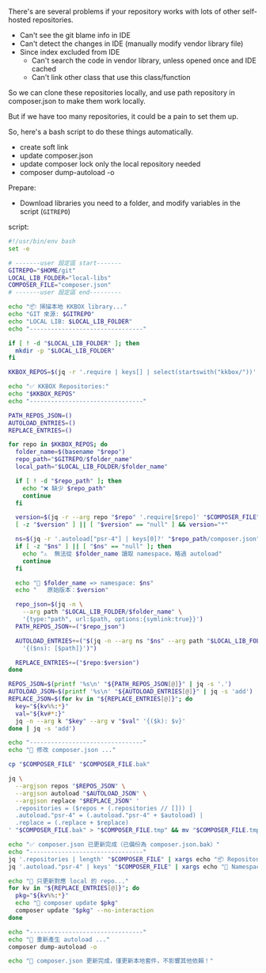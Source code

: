 There's are several problems if your repository works with lots of other self-hosted repositories.

* Can't see the git blame info in IDE
* Can't detect the changes in IDE (manually modify vendor library file)
* Since index excluded from IDE
  * Can't search the code in vendor library, unless opened once and IDE cached
  * Can't link other class that use this class/function

So we can clone these repositories locally, 
and use path repository in composer.json to make them work locally.

But if we have too many repositories, it could be a pain to set them up.

So, here's a bash script to do these things automatically.

* create soft link
* update composer.json
* update composer lock only the local repository needed
* composer dump-autoload -o

Prepare:

* Download libraries you need to a folder, and modify variables in the script (`GITREPO`)

script:

```bash
#!/usr/bin/env bash
set -e

# -------user 設定區 start-------
GITREPO="$HOME/git"
LOCAL_LIB_FOLDER="local-libs"
COMPOSER_FILE="composer.json"
# -------user 設定區 end---------

echo "📦 掃描本地 KKBOX library..."
echo "GIT 來源: $GITREPO"
echo "LOCAL LIB: $LOCAL_LIB_FOLDER"
echo "--------------------------------"

if [ ! -d "$LOCAL_LIB_FOLDER" ]; then
  mkdir -p "$LOCAL_LIB_FOLDER"
fi

KKBOX_REPOS=$(jq -r '.require | keys[] | select(startswith("kkbox/"))' "$COMPOSER_FILE")

echo "✅ KKBOX Repositories:"
echo "$KKBOX_REPOS"
echo "--------------------------------"

PATH_REPOS_JSON=()
AUTOLOAD_ENTRIES=()
REPLACE_ENTRIES=()

for repo in $KKBOX_REPOS; do
  folder_name=$(basename "$repo")
  repo_path="$GITREPO/$folder_name"
  local_path="$LOCAL_LIB_FOLDER/$folder_name"

  if [ ! -d "$repo_path" ]; then
    echo "❌ 缺少 $repo_path"
    continue
  fi

  version=$(jq -r --arg repo "$repo" '.require[$repo]' "$COMPOSER_FILE")
  [ -z "$version" ] || [ "$version" == "null" ] && version="*"

  ns=$(jq -r '.autoload["psr-4"] | keys[0]?' "$repo_path/composer.json" 2>/dev/null)
  if [ -z "$ns" ] || [ "$ns" == "null" ]; then
    echo "⚠️  無法從 $folder_name 讀取 namespace，略過 autoload"
    continue
  fi

  echo "📘 $folder_name => namespace: $ns"
  echo "   原始版本：$version"

  repo_json=$(jq -n \
    --arg path "$LOCAL_LIB_FOLDER/$folder_name" \
    '{type:"path", url:$path, options:{symlink:true}}')
  PATH_REPOS_JSON+=("$repo_json")

  AUTOLOAD_ENTRIES+=("$(jq -n --arg ns "$ns" --arg path "$LOCAL_LIB_FOLDER/$folder_name/src/" \
    '{($ns): [$path]}')")

  REPLACE_ENTRIES+=("$repo:$version")
done

REPOS_JSON=$(printf '%s\n' "${PATH_REPOS_JSON[@]}" | jq -s '.')
AUTOLOAD_JSON=$(printf '%s\n' "${AUTOLOAD_ENTRIES[@]}" | jq -s 'add')
REPLACE_JSON=$(for kv in "${REPLACE_ENTRIES[@]}"; do
  key="${kv%%:*}"
  val="${kv#*:}"
  jq -n --arg k "$key" --arg v "$val" '{($k): $v}'
done | jq -s 'add')

echo "--------------------------------"
echo "🧩 修改 composer.json ..."

cp "$COMPOSER_FILE" "$COMPOSER_FILE.bak"

jq \
  --argjson repos "$REPOS_JSON" \
  --argjson autoload "$AUTOLOAD_JSON" \
  --argjson replace "$REPLACE_JSON" '
  .repositories = ($repos + (.repositories // [])) |
  .autoload."psr-4" = (.autoload."psr-4" + $autoload) |
  .replace = (.replace + $replace)
' "$COMPOSER_FILE.bak" > "$COMPOSER_FILE.tmp" && mv "$COMPOSER_FILE.tmp" "$COMPOSER_FILE"

echo "✅ composer.json 已更新完成（已備份為 composer.json.bak）"
echo "--------------------------------"
jq '.repositories | length' "$COMPOSER_FILE" | xargs echo "📦 Repositories 數量："
jq '.autoload."psr-4" | keys' "$COMPOSER_FILE" | xargs echo "📘 Namespace："

echo "🎯 只更新對應 local 的 repo..."
for kv in "${REPLACE_ENTRIES[@]}"; do
  pkg="${kv%%:*}"
  echo "🔄 composer update $pkg"
  composer update "$pkg" --no-interaction
done

echo "--------------------------------"
echo "🧩 重新產生 autoload ..."
composer dump-autoload -o

echo "🎉 composer.json 更新完成，僅更新本地套件，不影響其他依賴！"
```


